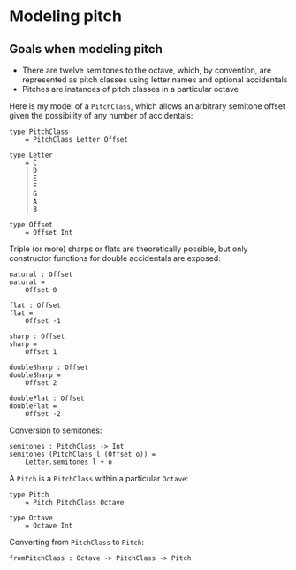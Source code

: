 # Modeling pitch

## Goals when modeling pitch

* There are twelve semitones to the octave, which, by convention, are represented as pitch classes using letter names and optional accidentals
* Pitches are instances of pitch classes in a particular octave

Here is my model of a `PitchClass`, which allows an arbitrary semitone offset given the possibility of any number of accidentals:

```text
type PitchClass
    = PitchClass Letter Offset

type Letter
    = C
    | D
    | E
    | F
    | G
    | A
    | B
    
type Offset
    = Offset Int
```

Triple \(or more\) sharps or flats are theoretically possible, but only constructor functions for double accidentals are exposed:

```text
natural : Offset
natural =
    Offset 0
    
flat : Offset
flat =
    Offset -1

sharp : Offset
sharp =
    Offset 1
    
doubleSharp : Offset
doubleSharp =
    Offset 2
    
doubleFlat : Offset
doubleFlat =
    Offset -2
```

 Conversion to semitones:

```text
semitones : PitchClass -> Int
semitones (PitchClass l (Offset o)) =
    Letter.semitones l + o
```

A `Pitch` is a `PitchClass` within a particular `Octave`:

```text
type Pitch
    = Pitch PitchClass Octave
    
type Octave
    = Octave Int
```

Converting from `PitchClass` to `Pitch`:

```text
fromPitchClass : Octave -> PitchClass -> Pitch
```

